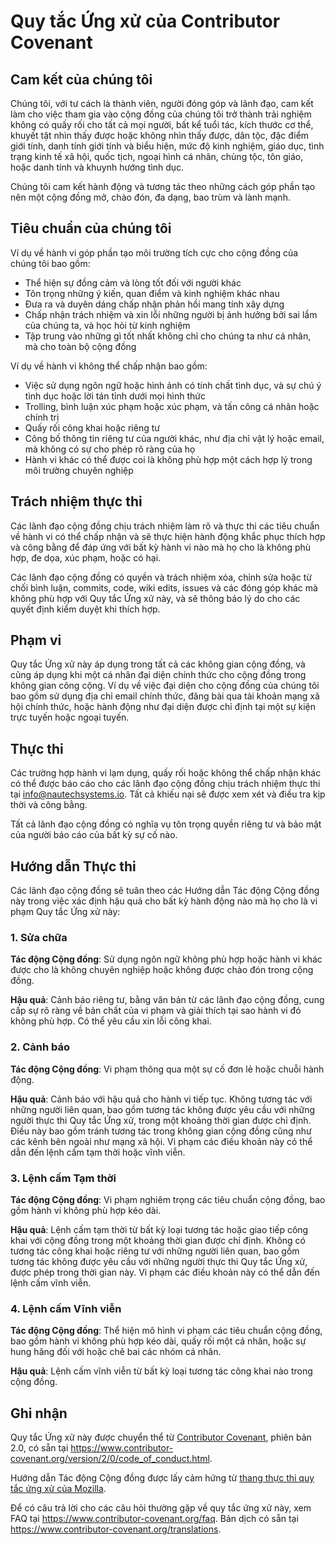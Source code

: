 # Quy tắc Ứng xử của Contributor Covenant

## Cam kết của chúng tôi

Chúng tôi, với tư cách là thành viên, người đóng góp và lãnh đạo, cam kết làm cho việc tham gia vào
cộng đồng của chúng tôi trở thành trải nghiệm không có quấy rối cho tất cả mọi người, bất kể tuổi tác, kích thước cơ thể,
khuyết tật nhìn thấy được hoặc không nhìn thấy được, dân tộc, đặc điểm giới tính, danh tính giới tính
và biểu hiện, mức độ kinh nghiệm, giáo dục, tình trạng kinh tế xã hội,
quốc tịch, ngoại hình cá nhân, chủng tộc, tôn giáo, hoặc danh tính và khuynh hướng tình dục.

Chúng tôi cam kết hành động và tương tác theo những cách góp phần tạo nên một cộng đồng
mở, chào đón, đa dạng, bao trùm và lành mạnh.

## Tiêu chuẩn của chúng tôi

Ví dụ về hành vi góp phần tạo môi trường tích cực cho cộng đồng của chúng tôi bao gồm:

* Thể hiện sự đồng cảm và lòng tốt đối với người khác
* Tôn trọng những ý kiến, quan điểm và kinh nghiệm khác nhau
* Đưa ra và duyên dáng chấp nhận phản hồi mang tính xây dựng
* Chấp nhận trách nhiệm và xin lỗi những người bị ảnh hưởng bởi sai lầm của chúng ta,
  và học hỏi từ kinh nghiệm
* Tập trung vào những gì tốt nhất không chỉ cho chúng ta như cá nhân, mà cho
  toàn bộ cộng đồng

Ví dụ về hành vi không thể chấp nhận bao gồm:

* Việc sử dụng ngôn ngữ hoặc hình ảnh có tính chất tình dục, và sự chú ý tình dục hoặc
  lời tán tỉnh dưới mọi hình thức
* Trolling, bình luận xúc phạm hoặc xúc phạm, và tấn công cá nhân hoặc chính trị
* Quấy rối công khai hoặc riêng tư
* Công bố thông tin riêng tư của người khác, như địa chỉ vật lý hoặc email,
  mà không có sự cho phép rõ ràng của họ
* Hành vi khác có thể được coi là không phù hợp một cách hợp lý trong
  môi trường chuyên nghiệp

## Trách nhiệm thực thi

Các lãnh đạo cộng đồng chịu trách nhiệm làm rõ và thực thi các tiêu chuẩn về
hành vi có thể chấp nhận và sẽ thực hiện hành động khắc phục thích hợp và công bằng để
đáp ứng với bất kỳ hành vi nào mà họ cho là không phù hợp, đe dọa, xúc phạm,
hoặc có hại.

Các lãnh đạo cộng đồng có quyền và trách nhiệm xóa, chỉnh sửa hoặc từ chối
bình luận, commits, code, wiki edits, issues và các đóng góp khác mà
không phù hợp với Quy tắc Ứng xử này, và sẽ thông báo lý do cho các quyết định kiểm duyệt
khi thích hợp.

## Phạm vi

Quy tắc Ứng xử này áp dụng trong tất cả các không gian cộng đồng, và cũng áp dụng khi
một cá nhân đại diện chính thức cho cộng đồng trong không gian công cộng.
Ví dụ về việc đại diện cho cộng đồng của chúng tôi bao gồm sử dụng địa chỉ email chính thức,
đăng bài qua tài khoản mạng xã hội chính thức, hoặc hành động như đại diện được chỉ định
tại một sự kiện trực tuyến hoặc ngoại tuyến.

## Thực thi

Các trường hợp hành vi lạm dụng, quấy rối hoặc không thể chấp nhận khác có thể được
báo cáo cho các lãnh đạo cộng đồng chịu trách nhiệm thực thi tại
<info@nautechsystems.io>.
Tất cả khiếu nại sẽ được xem xét và điều tra kịp thời và công bằng.

Tất cả lãnh đạo cộng đồng có nghĩa vụ tôn trọng quyền riêng tư và bảo mật của
người báo cáo của bất kỳ sự cố nào.

## Hướng dẫn Thực thi

Các lãnh đạo cộng đồng sẽ tuân theo các Hướng dẫn Tác động Cộng đồng này trong việc xác định
hậu quả cho bất kỳ hành động nào mà họ cho là vi phạm Quy tắc Ứng xử này:

### 1. Sửa chữa

**Tác động Cộng đồng**: Sử dụng ngôn ngữ không phù hợp hoặc hành vi khác được cho là
không chuyên nghiệp hoặc không được chào đón trong cộng đồng.

**Hậu quả**: Cảnh báo riêng tư, bằng văn bản từ các lãnh đạo cộng đồng, cung cấp
sự rõ ràng về bản chất của vi phạm và giải thích tại sao
hành vi đó không phù hợp. Có thể yêu cầu xin lỗi công khai.

### 2. Cảnh báo

**Tác động Cộng đồng**: Vi phạm thông qua một sự cố đơn lẻ hoặc chuỗi
hành động.

**Hậu quả**: Cảnh báo với hậu quả cho hành vi tiếp tục. Không
tương tác với những người liên quan, bao gồm tương tác không được yêu cầu với
những người thực thi Quy tắc Ứng xử, trong một khoảng thời gian được chỉ định. Điều này
bao gồm tránh tương tác trong không gian cộng đồng cũng như các kênh bên ngoài
như mạng xã hội. Vi phạm các điều khoản này có thể dẫn đến lệnh cấm tạm thời hoặc
vĩnh viễn.

### 3. Lệnh cấm Tạm thời

**Tác động Cộng đồng**: Vi phạm nghiêm trọng các tiêu chuẩn cộng đồng, bao gồm
hành vi không phù hợp kéo dài.

**Hậu quả**: Lệnh cấm tạm thời từ bất kỳ loại tương tác hoặc giao tiếp công khai
với cộng đồng trong một khoảng thời gian được chỉ định. Không có tương tác công khai hoặc
riêng tư với những người liên quan, bao gồm tương tác không được yêu cầu
với những người thực thi Quy tắc Ứng xử, được phép trong thời gian này.
Vi phạm các điều khoản này có thể dẫn đến lệnh cấm vĩnh viễn.

### 4. Lệnh cấm Vĩnh viễn

**Tác động Cộng đồng**: Thể hiện mô hình vi phạm các tiêu chuẩn cộng đồng,
bao gồm hành vi không phù hợp kéo dài, quấy rối một
cá nhân, hoặc sự hung hăng đối với hoặc chê bai các nhóm cá nhân.

**Hậu quả**: Lệnh cấm vĩnh viễn từ bất kỳ loại tương tác công khai nào trong
cộng đồng.

## Ghi nhận

Quy tắc Ứng xử này được chuyển thể từ [Contributor Covenant][homepage],
phiên bản 2.0, có sẵn tại
<https://www.contributor-covenant.org/version/2/0/code_of_conduct.html>.

Hướng dẫn Tác động Cộng đồng được lấy cảm hứng từ [thang thực thi quy tắc ứng xử của Mozilla](https://github.com/mozilla/diversity).

[homepage]: https://www.contributor-covenant.org

Để có câu trả lời cho các câu hỏi thường gặp về quy tắc ứng xử này, xem FAQ tại
<https://www.contributor-covenant.org/faq>. Bản dịch có sẵn tại
<https://www.contributor-covenant.org/translations>.
